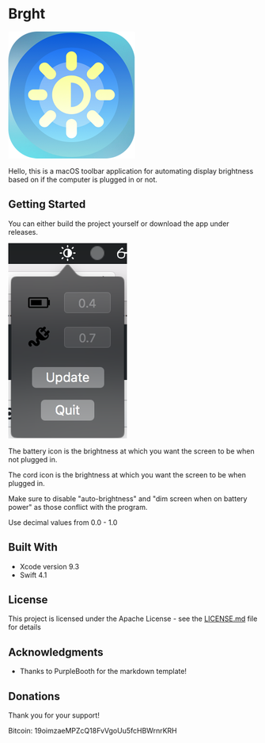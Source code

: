 # Brght

<img src="Images/AppIcon.png" width="256">

Hello, this is a macOS toolbar application for automating display brightness based on if the computer is plugged in or not.

## Getting Started

You can either build the project yourself or download the app under releases.

<img src="Images/Image1.png">

The battery icon is the brightness at which you want the screen to be when not plugged in.  

The cord icon is the brightness at which you want the screen to be when plugged in.

Make sure to disable "auto-brightness" and "dim screen when on battery power" as those conflict with the program.

Use decimal values from 0.0 - 1.0

## Built With

* Xcode version 9.3
* Swift 4.1

## License

This project is licensed under the Apache License - see the [LICENSE.md](LICENSE.md) file for details

## Acknowledgments

* Thanks to PurpleBooth for the markdown template!

## Donations

Thank you for your support!

Bitcoin: 19oimzaeMPZcQ18FvVgoUu5fcHBWrnrKRH
